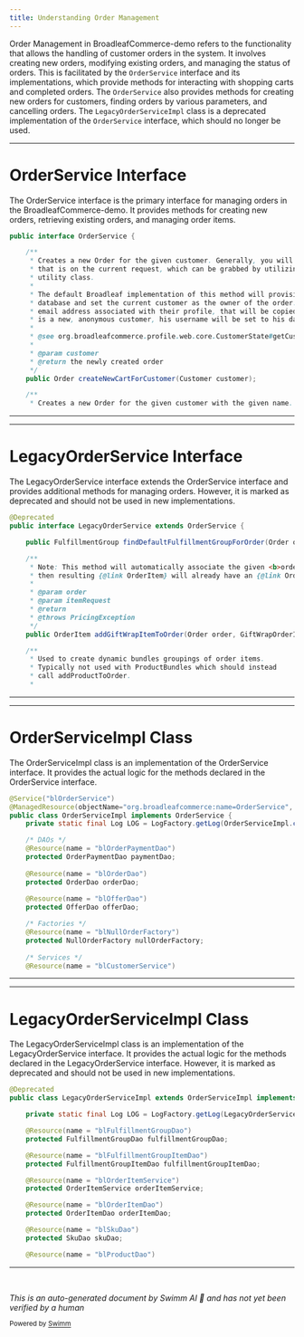 ```yaml
---
title: Understanding Order Management
---
```

Order Management in BroadleafCommerce-demo refers to the functionality that allows the handling of customer orders in the system. It involves creating new orders, modifying existing orders, and managing the status of orders. This is facilitated by the `OrderService` interface and its implementations, which provide methods for interacting with shopping carts and completed orders. The `OrderService` also provides methods for creating new orders for customers, finding orders by various parameters, and cancelling orders. The `LegacyOrderServiceImpl` class is a deprecated implementation of the `OrderService` interface, which should no longer be used.

<SwmSnippet path="/core/broadleaf-framework/src/main/java/org/broadleafcommerce/core/order/service/OrderService.java" line="55">

---

# OrderService Interface

The OrderService interface is the primary interface for managing orders in the BroadleafCommerce-demo. It provides methods for creating new orders, retrieving existing orders, and managing order items.

```java
public interface OrderService {

    /**
     * Creates a new Order for the given customer. Generally, you will want to use the customer
     * that is on the current request, which can be grabbed by utilizing the CustomerState 
     * utility class.
     * 
     * The default Broadleaf implementation of this method will provision a new Order in the 
     * database and set the current customer as the owner of the order. If the customer has an
     * email address associated with their profile, that will be copied as well. If the customer
     * is a new, anonymous customer, his username will be set to his database id.
     * 
     * @see org.broadleafcommerce.profile.web.core.CustomerState#getCustomer()
     * 
     * @param customer
     * @return the newly created order
     */
    public Order createNewCartForCustomer(Customer customer);

    /**
     * Creates a new Order for the given customer with the given name. Typically, this represents
```

---

</SwmSnippet>

<SwmSnippet path="/core/broadleaf-framework/src/main/java/org/broadleafcommerce/core/order/service/legacy/LegacyOrderService.java" line="48">

---

# LegacyOrderService Interface

The LegacyOrderService interface extends the OrderService interface and provides additional methods for managing orders. However, it is marked as deprecated and should not be used in new implementations.

```java
@Deprecated
public interface LegacyOrderService extends OrderService {

    public FulfillmentGroup findDefaultFulfillmentGroupForOrder(Order order);

    /**
     * Note: This method will automatically associate the given <b>order</b> to the given <b>itemRequest</b> such that
     * then resulting {@link OrderItem} will already have an {@link Order} associated to it.
     * 
     * @param order
     * @param itemRequest
     * @return
     * @throws PricingException
     */
    public OrderItem addGiftWrapItemToOrder(Order order, GiftWrapOrderItemRequest itemRequest) throws PricingException;

    /**
     * Used to create dynamic bundles groupings of order items.
     * Typically not used with ProductBundles which should instead
     * call addProductToOrder.
     *
```

---

</SwmSnippet>

<SwmSnippet path="/core/broadleaf-framework/src/main/java/org/broadleafcommerce/core/order/service/OrderServiceImpl.java" line="102">

---

# OrderServiceImpl Class

The OrderServiceImpl class is an implementation of the OrderService interface. It provides the actual logic for the methods declared in the OrderService interface.

```java
@Service("blOrderService")
@ManagedResource(objectName="org.broadleafcommerce:name=OrderService", description="Order Service", currencyTimeLimit=15)
public class OrderServiceImpl implements OrderService {
    private static final Log LOG = LogFactory.getLog(OrderServiceImpl.class);

    /* DAOs */
    @Resource(name = "blOrderPaymentDao")
    protected OrderPaymentDao paymentDao;
    
    @Resource(name = "blOrderDao")
    protected OrderDao orderDao;
    
    @Resource(name = "blOfferDao")
    protected OfferDao offerDao;

    /* Factories */
    @Resource(name = "blNullOrderFactory")
    protected NullOrderFactory nullOrderFactory;
    
    /* Services */
    @Resource(name = "blCustomerService")
```

---

</SwmSnippet>

<SwmSnippet path="/core/broadleaf-framework/src/main/java/org/broadleafcommerce/core/order/service/legacy/LegacyOrderServiceImpl.java" line="78">

---

# LegacyOrderServiceImpl Class

The LegacyOrderServiceImpl class is an implementation of the LegacyOrderService interface. It provides the actual logic for the methods declared in the LegacyOrderService interface. However, it is marked as deprecated and should not be used in new implementations.

```java
@Deprecated
public class LegacyOrderServiceImpl extends OrderServiceImpl implements LegacyOrderService {

    private static final Log LOG = LogFactory.getLog(LegacyOrderServiceImpl.class);

    @Resource(name = "blFulfillmentGroupDao")
    protected FulfillmentGroupDao fulfillmentGroupDao;

    @Resource(name = "blFulfillmentGroupItemDao")
    protected FulfillmentGroupItemDao fulfillmentGroupItemDao;

    @Resource(name = "blOrderItemService")
    protected OrderItemService orderItemService;

    @Resource(name = "blOrderItemDao")
    protected OrderItemDao orderItemDao;

    @Resource(name = "blSkuDao")
    protected SkuDao skuDao;

    @Resource(name = "blProductDao")
```

---

</SwmSnippet>

&nbsp;

*This is an auto-generated document by Swimm AI 🌊 and has not yet been verified by a human*

<SwmMeta version="3.0.0" repo-id="Z2l0aHViJTNBJTNBQnJvYWRsZWFmQ29tbWVyY2UtZGVtbyUzQSUzQWdpbGFkbmF2b3Q=" repo-name="BroadleafCommerce-demo" doc-type="overview"><sup>Powered by [Swimm](/)</sup></SwmMeta>
